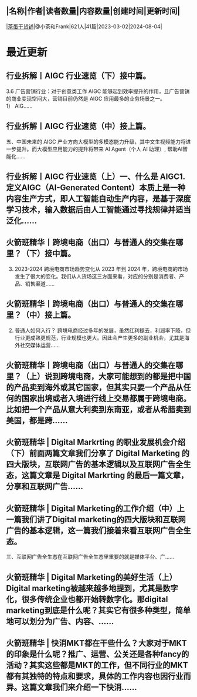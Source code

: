 |名称|作者|读者数量|内容数量|创建时间|更新时间|
---
|[茶蛋干货铺](https://xiaobot.net/p/Chadandrygoods?refer=0b133df9-27dc-423b-8101-639049001c13)|@小茶和Frank|621人|41篇|2023-03-02|2024-08-04|

# 最近更新
## 行业拆解丨AIGC 行业速览（下）接中篇。
3.6 广告营销行业：对于创意类工作 AIGC 能够起到效率提升的作用，且广告营销的商业变现空间大，营销目前仍然是 AIGC 应用最多的业务场景之一。1）&nbsp;AIG......
## 行业拆解丨AIGC 行业速览（中）接上篇。
五、中国未来的 AIGC 产业方向大模型的多模态能力升级，其中文生视频能力将进一步提升。而大模型应用能力的提升将带来 AI Agent（个人 AI 助理）, 帮助AI智能化......
## 行业拆解丨AIGC 行业速览（上）一、什么是 AIGC1. 定义AIGC（AI-Generated Content）本质上是一种内容生产方式，即人工智能自动生产内容，是基于深度学习技术，输入数据后由人工智能通过寻找规律并适当泛化......
## 火箭班精华丨跨境电商（出口）与普通人的交集在哪里？（下）接中篇。
3. 2023-2024 跨境电商市场趋势变化从 2023 年到 2024 年，跨境电商的市场发生了很大的变化。我们从人货场这三方面来看，对应的分别是消费者、产品、销售渠道......
## 火箭班精华丨跨境电商（出口）与普通人的交集在哪里？（中）接上篇。

2. 普通人如何入行？ 跨境电商经过多年的发展，虽然红利褪去，利润率下降，但行业更成熟更规范，行业规模也更大。因此会产生更多的副业机会，尤其是海外社交媒体运营......
## 火箭班精华丨跨境电商（出口）与普通人的交集在哪里？（上）说到跨境电商，大家可能想到的都是把中国的产品卖到海外或其它国家，但其实只要一个产品从任何的国家出境或者入境进行线上交易都属于跨境电商。比如把一个产品从意大利卖到东南亚，或者从希腊卖到美国，都是跨......
## 火箭班精华 | Digital Markrting 的职业发展机会介绍（下）前面两篇文章我们分享了 Digital Marketing 的四大版块，互联网广告的基本逻辑以及互联网广告全生态，这篇文章是 Digital Markrting 的最后一篇文章，分享和互联网广告......
## 火箭班精华 | Digital Marketing的工作介绍（中）上一篇我们讲了Digital marketing的四大版块和互联网广告的基本逻辑，这一篇我们接着来看互联网广告全生态。
三、互联网广告全生态在互联网广告全生态里重要的就是媒体平台、广......
## 火箭班精华 | Digital Marketing的美好生活（上）Digital marketing被越来越多地提到，尤其是数字化，很多传统企业也都开始转数字化。那digital marketing到底是什么呢？其实它有很多种类型，简单地可以划分为广告、内容、......
## 火箭班精华 | 快消MKT都在干些什么？大家对于MKT的印象是什么呢？推广、运营、公关还是各种fancy的活动？其实这些都是MKT的工作，但不同行业的MKT都有其独特的特点和要求，具体的工作内容也因行业而异。这篇文章我们来介绍一下快消......

